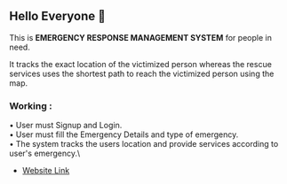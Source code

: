 ## Hello Everyone 👋

This is **EMERGENCY RESPONSE MANAGEMENT SYSTEM** for people in need.

It tracks the exact location of the victimized person whereas the rescue services uses the shortest path to reach the victimized person using the map.

### Working :
• User must Signup and Login.\
• User must fill the Emergency Details and type of emergency.\
• The system tracks the users location and provide services according to user's emergency.\

* [Website Link](https://erms07.000webhostapp.com/)
